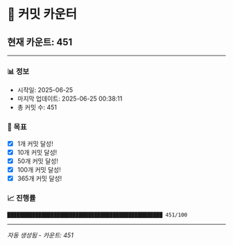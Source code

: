 # 🔢 커밋 카운터

## 현재 카운트: 451

---

### 📊 정보
- 시작일: 2025-06-25
- 마지막 업데이트: 2025-06-25 00:38:11
- 총 커밋 수: 451

### 🎯 목표
- [x] 1개 커밋 달성!
- [x] 10개 커밋 달성!
- [x] 50개 커밋 달성!
- [x] 100개 커밋 달성!
- [x] 365개 커밋 달성!

### 📈 진행률
```
██████████████████████████████████████████████████ 451/100
```

---
*자동 생성됨 - 카운트: 451*
